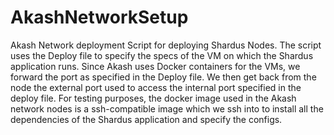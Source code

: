 # AkashNetworkSetup

Akash Network deployment Script for deploying Shardus Nodes. The script uses the Deploy file to specify the specs of the VM on which the Shardus application runs. 
Since Akash uses Docker containers for the VMs, we forward the port as specified in the Deploy file. We then get back from the node the external port used to access the 
internal port specified in the deploy file.
For testing purposes, the docker image used in the Akash network nodes is a ssh-compatible image which we ssh into to install all the dependencies of the Shardus 
application and specify the configs. 
